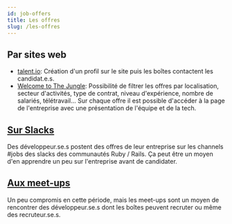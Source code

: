 ```yaml
---
id: job-offers
title: Les offres
slug: /les-offres
---
```


## Par sites web
- [talent.io](https://www.talent.io/p/fr-fr/home): Création d'un profil sur le site puis les boîtes contactent les candidat.e.s.<br/>
- [Welcome to The Jungle](https://www.welcometothejungle.com/fr/jobs): Possibilité de filtrer les offres par localisation, secteur d'activités, type de contrat, niveau d'expérience, nombre de salariés, télétravail...
Sur chaque offre il est possible d'accéder à la page de l'entreprise avec une présentation de l'équipe et de la tech.

## [Sur Slacks](reseau)
Des développeur.se.s postent des offres de leur entreprise sur les channels #jobs des slacks des communautés Ruby / Rails. Ça peut être un moyen d'en apprendre un peu sur l'entreprise avant de candidater.

## [Aux meet-ups](reseau)
Un peu compromis en cette période, mais les meet-ups sont un moyen de rencontrer des développeur.se.s dont les boîtes peuvent recruter ou même des recruteur.se.s.
